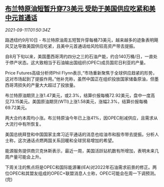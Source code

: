 <!--1631325663000-->
[布兰特原油短暂升穿73美元 受助于美国供应吃紧和美中元首通话](https://cn.reuters.com/article/global-oil-drv-0911-idCNKBS2G7012)
------

<div><i>2021-09-11T01:50:34Z</i></div><p>路透纽约9月10日 - 布兰特原油周五短暂升穿每桶73美元，越来越多的迹象表明飓风艾达导致美国供应吃紧，且美中元首通话给风险较高资产带去提振。</p><p>自8月下旬以来，美国墨西哥湾约四分之三的石油产能，约合140万桶/日，一直处于停产状态。这大致相当于石油输出国组织(OPEC)成员国尼日利亚的产量。</p><p>Price Futures高级分析师Phil Flynn表示,“市场重新聚焦于全球供应趋紧的形势，这对市场起到了提振作用。”他补充称，虽然中国正在组织投放国家储备原油，但墨西哥湾损失的产量大大超过了投放量。</p><p>布兰特原油期货上涨1.47美元，或2.3%，结算价报每桶72.92美元，盘中一度高见73.15美元。美国原油期货(WTI)上涨1.58美元，涨幅2.3%，结算价报每桶69.72美元。</p><p>两大合约本周均小涨。布兰特原油今年已上涨41%，因OPEC削减供应，且需求从大流行中有所恢复。</p><p>美国总统拜登和中国国家主席习近平通话的消息也给油市和股市带去提振。分析人士称，这次通话点燃两国关系回暖和全球贸易增加的希望。</p><p>能源服务提供商贝克休斯表示，最近一周，美国活跃钻机数有所增加，表明未来几周产量可能会上升。</p><p>下周关注的焦点将是OPEC和国际能源署(IEA)对2022年石油需求前景的修正。两位OPEC和其盟友组成的OPEC+联盟消息人士称，OPEC可能会在周一下调预测。(完)</p>
